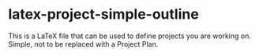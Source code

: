 # latex-project-simple-outline
This is a LaTeX file that can be used to define projects you are working on. Simple, not to be replaced with a Project Plan. 
